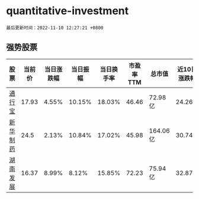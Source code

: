 # quantitative-investment

`最后更新时间：2022-11-10 12:27:21 +0800`

## 强势股票

|股票|当前价|当日涨跌幅|当日振幅|当日换手率|市盈率TTM|总市值|近10日涨跌幅|
|----|----|----|----|----|----|----|----|
|[通行宝](https://xueqiu.com/S/SZ301339)|17.93|4.55%|10.15%|18.03%|46.46|72.98亿|24.26%|
|[新华制药](https://xueqiu.com/S/SZ000756)|24.5|2.13%|10.84%|17.02%|45.98|164.06亿|30.74%|
|[湖南发展](https://xueqiu.com/S/SZ000722)|16.37|8.99%|8.12%|15.85%|72.23|75.94亿|32.87%|
